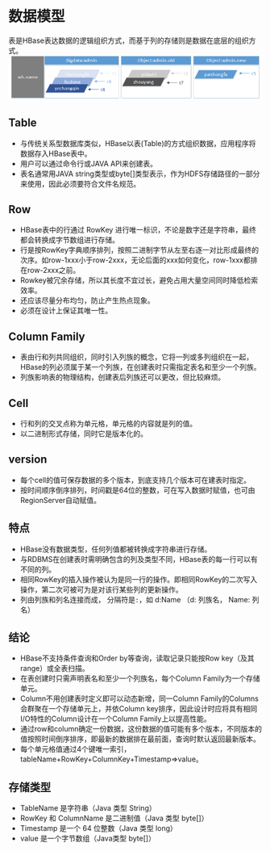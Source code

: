 # 数据模型
表是HBase表达数据的逻辑组织方式，而基于列的存储则是数据在底层的组织方式。
![](/assets/a3.png)

## Table
 - 与传统关系型数据库类似，HBase以表(Table)的方式组织数据，应用程序将数据存入HBase表中。
 - 用户可以通过命令行或JAVA API来创建表。
 - 表名通常用JAVA string类型或byte[]类型表示，作为HDFS存储路径的一部分来使用，因此必须要符合文件名规范。

## Row
 - HBase表中的行通过 RowKey 进行唯一标识，不论是数字还是字符串，最终都会转换成字节数组进行存储。
 - 行是按RowKey字典顺序排列，按照二进制字节从左至右逐一对比形成最终的次序。如row-1xxx小于row-2xxx，无论后面的xxx如何变化，row-1xxx都排在row-2xxx之前。
 - Rowkey被冗余存储，所以其长度不宜过长，避免占用大量空间同时降低检索效率。
 - 还应该尽量分布均匀，防止产生热点现象。
 - 必须在设计上保证其唯一性。


## Column Family
 - 表由行和列共同组织，同时引入列族的概念，它将一列或多列组织在一起，HBase的列必须属于某一个列族，在创建表时只需指定表名和至少一个列族。
 - 列族影响表的物理结构，创建表后列族还可以更改，但比较麻烦。


## Cell
 - 行和列的交叉点称为单元格，单元格的内容就是列的值。
 - 以二进制形式存储，同时它是版本化的。


## version
 - 每个cell的值可保存数据的多个版本，到底支持几个版本可在建表时指定。
 - 按时间顺序倒序排列，时间戳是64位的整数，可在写入数据时赋值，也可由RegionServer自动赋值。


## 特点
 - HBase没有数据类型，任何列值都被转换成字符串进行存储。
 - 与RDBMS在创建表时需明确包含的列及类型不同，HBase表的每一行可以有不同的列。
 - 相同RowKey的插入操作被认为是同一行的操作。即相同RowKey的二次写入操作，第二次可被可为是对该行某些列的更新操作。
 - 列由列族和列名连接而成， 分隔符是`:`，如  d:Name  （d: 列族名， Name: 列名）


## 结论
 - HBase不支持条件查询和Order by等查询，读取记录只能按Row key（及其range）或全表扫描。
 - 在表创建时只需声明表名和至少一个列族名，每个Column Family为一个存储单元。
 - Column不用创建表时定义即可以动态新增，同一Column Family的Columns会群聚在一个存储单元上，并依Column key排序，因此设计时应将具有相同I/O特性的Column设计在一个Column Family上以提高性能。
 - 通过row和column确定一份数据，这份数据的值可能有多个版本，不同版本的值按照时间倒序排序，即最新的数据排在最前面，查询时默认返回最新版本。
 - 每个单元格值通过4个键唯一索引，tableName+RowKey+ColumnKey+Timestamp=>value。

## 存储类型
 - TableName 是字符串（Java 类型 String）
 - RowKey 和 ColumnName 是二进制值（Java 类型 byte[]）
 - Timestamp 是一个 64 位整数（Java 类型 long）
 - value 是一个字节数组（Java类型 byte[]）
